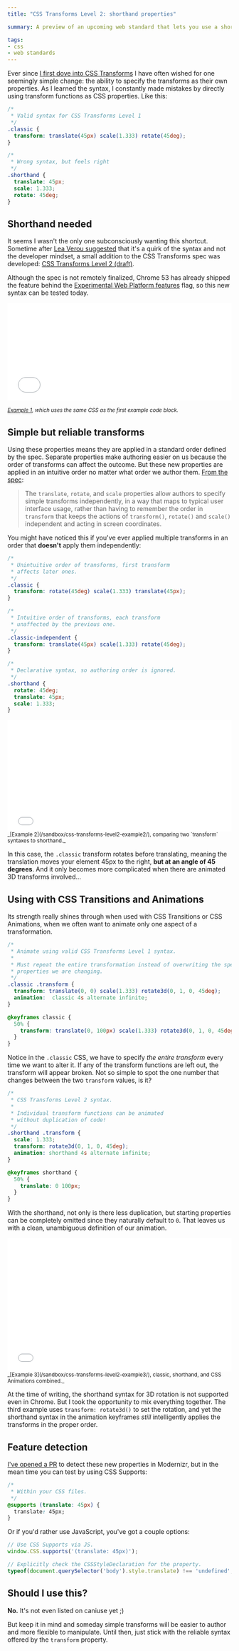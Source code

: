 ```yaml
---
title: "CSS Transforms Level 2: shorthand properties"

summary: A preview of an upcoming web standard that lets you use a shorter, more reliable syntax for simple CSS Transforms.

tags:
- css
- web standards
---
```


Ever since [I first dove into CSS Transforms](https://rupl.github.io/unfold/) I have often wished for one seemingly simple change: the ability to specify the transforms as their own properties. As I learned the syntax, I constantly made mistakes by directly using transform functions as CSS  properties. Like this:

```css
/*
 * Valid syntax for CSS Transforms Level 1
 */
.classic {
  transform: translate(45px) scale(1.333) rotate(45deg);
}

/*
 * Wrong syntax, but feels right
 */
.shorthand {
  translate: 45px;
  scale: 1.333;
  rotate: 45deg;
}
```


## Shorthand needed

It seems I wasn't the only one subconsciously wanting this shortcut. Sometime after [Lea Verou suggested](https://twitter.com/LeaVerou/status/487350702386479105) that it's a quirk of the syntax and not the developer mindset, a small addition to the CSS Transforms spec was developed: [CSS Transforms Level 2 (draft)](https://drafts.csswg.org/css-transforms-2/).

Although the spec is not remotely finalized, Chrome 53 has already shipped the feature behind the [Experimental Web Platform features](chrome://flags/#enable-experimental-web-platform-features) flag, so this new syntax can be tested today.

<iframe width="100%" height="220" src="/sandbox/css-transforms-level2-example1/" frameborder="0"></iframe>

<small class="caption">_[Example 1](/sandbox/css-transforms-level2-example1/), which uses the same CSS as the first example code block._</small>


## Simple but reliable transforms

Using these properties means they are applied in a standard order defined by the spec. Separate properties make authoring easier on us because the order of transforms can affect the outcome. But these new properties are applied in an intuitive order no matter what order we author them. [From the spec](https://drafts.csswg.org/css-transforms-2/#individual-transforms):

> The `translate`, `rotate`, and `scale` properties allow authors to specify simple transforms independently, in a way that maps to typical user interface usage, rather than having to remember the order in `transform` that keeps the actions of `transform()`, `rotate()` and `scale()` independent and acting in screen coordinates.

You might have noticed this if you've ever applied multiple transforms in an order that **doesn't** apply them independently:

```css
/*
 * Unintuitive order of transforms, first transform
 * affects later ones.
 */
.classic {
  transform: rotate(45deg) scale(1.333) translate(45px);
}

/*
 * Intuitive order of transforms, each transform
 * unaffected by the previous one.
 */
.classic-independent {
  transform: translate(45px) scale(1.333) rotate(45deg);
}

/*
 * Declarative syntax, so authoring order is ignored.
 */
.shorthand {
  rotate: 45deg;
  translate: 45px;
  scale: 1.333;
}
```

<iframe width="100%" height="250" src="/sandbox/css-transforms-level2-example2/" frameborder="0"></iframe>
<small class="caption">_[Example 2](/sandbox/css-transforms-level2-example2/), comparing two `transform` syntaxes to shorthand._</small>

In this case, the `.classic` transform rotates before translating, meaning the translation moves your element 45px to the right, **but at an angle of 45 degrees**. And it only becomes more complicated when there are animated 3D transforms involved...


## Using with CSS Transitions and Animations

Its strength really shines through when used with CSS Transitions or CSS Animations, when we often want to animate only one aspect of a transformation.

```css
/*
 * Animate using valid CSS Transforms Level 1 syntax.
 *
 * Must repeat the entire transformation instead of overwriting the specific
 * properties we are changing.
 */
.classic .transform {
  transform: translate(0, 0) scale(1.333) rotate3d(0, 1, 0, 45deg);
  animation:  classic 4s alternate infinite;
}

@keyframes classic {
  50% {
    transform: translate(0, 100px) scale(1.333) rotate3d(0, 1, 0, 45deg);
  }
}
```

Notice in the `.classic` CSS, we have to specify _the entire transform_ every time we want to alter it. If any of the transform functions are left out, the transform will appear broken. Not so simple to spot the one number that changes between the two `transform` values, is it?

```css
/*
 * CSS Transforms Level 2 syntax.
 *
 * Individual transform functions can be animated
 * without duplication of code!
 */
.shorthand .transform {
  scale: 1.333;
  transform: rotate3d(0, 1, 0, 45deg);
  animation: shorthand 4s alternate infinite;
}

@keyframes shorthand {
  50% {
    translate: 0 100px;
  }
}
```

With the shorthand, not only is there less duplication, but starting properties can be completely omitted since they naturally default to `0`. That leaves us with a clean, unambiguous definition of our animation.

<iframe width="100%" height="300" src="/sandbox/css-transforms-level2-example3/" frameborder="0"></iframe>
<small class="caption">_[Example 3](/sandbox/css-transforms-level2-example3/), classic, shorthand, and CSS Animations combined._</small>

At the time of writing, the shorthand syntax for 3D rotation is not supported even in Chrome. But I took the opportunity to mix everything together. The third example uses `transform: rotate3d()` to set the rotation, and yet the shorthand syntax in the animation keyframes _still_ intelligently applies the transforms in the proper order.


## Feature detection

[I've opened a PR](https://github.com/Modernizr/Modernizr/pull/2100) to detect these new properties in Modernizr, but in the mean time you can test by using CSS Supports:

```css
/*
 * Within your CSS files.
 */
@supports (translate: 45px) {
  translate: 45px;
}
```

Or if you'd rather use JavaScript, you've got a couple options:

```js
// Use CSS Supports via JS.
window.CSS.supports('(translate: 45px)');

// Explicitly check the CSSStyleDeclaration for the property.
typeof(document.querySelector('body').style.translate) !== 'undefined';
```

## Should I use this?

**No.** It's not even listed on caniuse yet ;)

But keep it in mind and someday simple transforms will be easier to author and more flexible to manipulate. Until then, just stick with the reliable syntax offered by the `transform` property.
